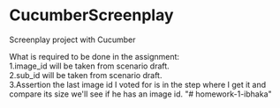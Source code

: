 # CucumberScreenplay
Screenplay project with Cucumber

What is required to be done in the assignment:
<br />
1.image_id will be taken from scenario draft.
<br />
2.sub_id will be taken from scenario draft.
<br />
3.Assertion the last image id I voted for is in the step where I get it and compare its size
we'll see if he has an image id.
"# homework-1-ibhaka" 

